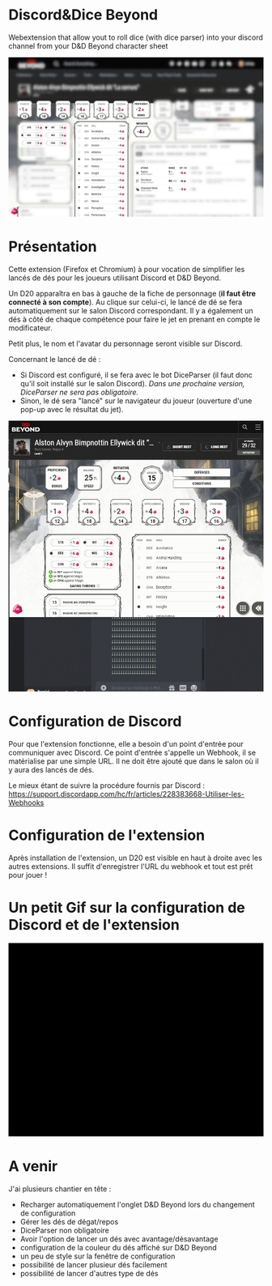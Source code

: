 # Discord&Dice Beyond
Webextension that allow yout to roll dice (with dice parser) into your discord channel from your D&amp;D Beyond character sheet

![](Presentation.png)

# Présentation
Cette extension (Firefox et Chromium) à pour vocation de simplifier les lancés de dés pour les joueurs utilisant Discord et D&D Beyond.

Un D20 apparaîtra en bas à gauche de la fiche de personnage (**il faut être connecté à son compte**). Au clique sur celui-ci, le lancé de dé se fera automatiquement sur le salon Discord correspondant.
Il y a également un dés à côté de chaque compétence pour faire le jet en prenant en compte le modificateur.

Petit plus, le nom et l'avatar du personnage seront visible sur Discord.

Concernant le lancé de dé : 
- Si Discord est configuré, il se fera avec le bot DiceParser (il faut donc qu'il soit installé sur le salon Discord).
*Dans une prochaine version, DiceParser ne sera pas obligatoire.*
- Sinon, le dé sera "lancé" sur le navigateur du joueur (ouverture d'une pop-up avec le résultat du jet).

![](demo-roll-a-dice.gif)

# Configuration de Discord
Pour que l'extension fonctionne, elle a besoin d'un point d'entrée pour communiquer avec Discord.
Ce point d'entrée s'appelle un Webhook, il se matérialise par une simple URL.
Il ne doit être ajouté que dans le salon où il y aura des lancés de dés.

Le mieux étant de suivre la procédure fournis par Discord : https://support.discordapp.com/hc/fr/articles/228383668-Utiliser-les-Webhooks

# Configuration de l'extension
Après installation de l'extension, un D20 est visible en haut à droite avec les autres extensions.
Il suffit d'enregistrer l'URL du webhook et tout est prêt pour jouer !

# Un petit Gif sur la configuration de Discord et de l'extension

![](tuto/tuto.gif)

# A venir
J'ai plusieurs chantier en tête :
- Recharger automatiquement l'onglet D&D Beyond lors du changement de configuration
- Gérer les dés de dégat/repos
- DiceParser non obligatoire
- Avoir l'option de lancer un dés avec avantage/désavantage
- configuration de la couleur du dés affiché sur D&D Beyond
- un peu de style sur la fenêtre de configuration
- possibilité de lancer plusieur dés facilement
- possibilité de lancer d'autres type de dés
